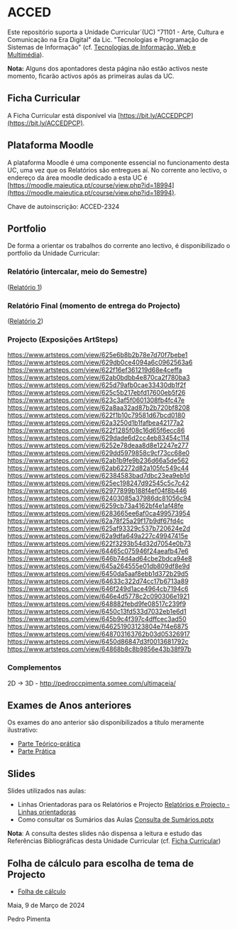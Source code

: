 # ACCED

Este repositório suporta a Unidade Curricular´(UC) "71101 - Arte, Cultura e Comunicação na Era Digital" da Lic. "Tecnologias e Programação de Sistemas de Informação" (cf. [Tecnologias de Informação, Web e Multimédia](https://www.ipmaia.pt/pt/ensino/oferta-formativa/ctesp/tecnologias-e-programacao-de-sistemas-de-informacao)).

**Nota:** Alguns dos apontadores desta página não estão activos neste momento, ficarão activos após as primeiras aulas da UC.

## Ficha Curricular

A Ficha Curricular está disponível via [https://bit.ly/ACCEDPCP](https://bit.ly/ACCEDPCP). 


## Plataforma Moodle

A plataforma Moodle é uma componente essencial no funcionamento desta UC, uma vez que os Relatórios são entregues aí.
No corrente ano lectivo, o endereço da área moodle dedicado a esta UC é [https://moodle.maieutica.pt/course/view.php?id=18994](https://moodle.maieutica.pt/course/view.php?id=18994). 

Chave de autoinscrição: ACCED-2324

## Portfolio

De forma a orientar os trabalhos do corrente ano lectivo, é disponibilizado o portfolio da Unidade Curricular:
### Relatório (intercalar, meio do Semestre)

([Relatório 1](./ACCED%20-%20Relatório%201%20-%20Relatório%20Intercalar%20de%20Pesquisa))

### Relatório Final (momento de entrega do Projecto)

([Relatório 2](./ACCED%20-%20Relatório%202%20-%20Pesquisa%20+%20ArtSteps%20(ou%20outra%20plataforma)))


### Projecto (Exposições ArtSteps)

https://www.artsteps.com/view/625e6b8b2b78e7d70f7bebe1
https://www.artsteps.com/view/629db0ce4094a6c0962563a6
https://www.artsteps.com/view/622f16ef361219d68e4ceffa
https://www.artsteps.com/view/62ab0bdbb4e870ca2f780ba3
https://www.artsteps.com/view/625d79afb0cae33430db1f2f
https://www.artsteps.com/view/625c5b217ebfd17600eb5f26
https://www.artsteps.com/view/623c3af5f0601308fb4fc47e
https://www.artsteps.com/view/62a8aa32ad87b2b720bf8208
https://www.artsteps.com/view/622f1b10c79581d67bcd0180
https://www.artsteps.com/view/62a3250d1b1fafbea42177a2
https://www.artsteps.com/view/622f1285f08c16d65f6ecc86
https://www.artsteps.com/view/629dade6d2cc4eb83454c114
https://www.artsteps.com/view/6252e78deaa8d8e12247e277
https://www.artsteps.com/view/629dd5979858c9cf73cc68e0
https://www.artsteps.com/view/62ab1b9fe9b236d66a5de562
https://www.artsteps.com/view/62ab62272d82a105fc549c44
https://www.artsteps.com/view/62384583bad7dbc23ea9eb1d
https://www.artsteps.com/view/625ec198247d92545c5c7c42
https://www.artsteps.com/view/62977899b188f4ef04f8b446
https://www.artsteps.com/view/62403085a37986dc81056c94
https://www.artsteps.com/view/6259cb73a4162bf4e1af48fe
https://www.artsteps.com/view/6283665ee6af0ca499573954
https://www.artsteps.com/view/62a78f25a29f17b9df67fd4c
https://www.artsteps.com/view/625af93329c537b720624e2d
https://www.artsteps.com/view/62a9dfa649a227c49947415e
https://www.artsteps.com/view/622f3293b54d32d7054e0b73
https://www.artsteps.com/view/64465c075946f24aeafb47e6
https://www.artsteps.com/view/646b74d4ad64cbe2bdca94e8
https://www.artsteps.com/view/645a264555e01db809df8e9d
https://www.artsteps.com/view/6450da5aaf8ebb1d372b29d5
https://www.artsteps.com/view/64633c322d74cc17b6713a89
https://www.artsteps.com/view/646f249d1ace4964cb7194c6
https://www.artsteps.com/view/646e4d5778c2c090306e1921
https://www.artsteps.com/view/648882febd9fe08517c239f9
https://www.artsteps.com/view/6450c13fd533d7032eb1e6d1
https://www.artsteps.com/view/645b9c4f397c4dffcec3ad50
https://www.artsteps.com/view/646251903123804e7f4e6875
https://www.artsteps.com/view/648703163762b03d05326917
https://www.artsteps.com/view/6450d86847d3f0013681792c
https://www.artsteps.com/view/64868b8c8b9856e43b38f97b

### Complementos
2D &rarr; 3D - http://pedroccpimenta.somee.com/ultimaceia/

## Exames de Anos anteriores

Os exames do ano anterior são disponibilizados a título meramente ilustrativo:
- [Parte Teórico-prática](./Exames/exame%2030jun2023.docx)
- [Parte Prática](./Exames/exame%2014jul2023.docx)

## Slides
Slides utilizados nas aulas: 

- Linhas Orientadoras para os Relatórios e Projecto [Relatórios e Projecto - Linhas orientadoras](./Relatórios%20e%20Projecto%20-%20Linhas%20orientadoras.pptx)
- Como consultar os Sumários das Aulas [Consulta de Sumários.pptx](./Consulta%20de%20Sumários.pptx)


**Nota**: A consulta destes slides não dispensa a leitura e estudo das Referências Bibliográficas desta Unidade Curricular (cf. [Ficha Curricular](https://docs.google.com/document/d/1mSEmZ_jOFxvaaAr46B1eOA7sIM96TIdybzZhTtkYmPM/edit))


## Folha de cálculo para escolha de tema de Projecto

- [Folha de cálculo](https://docs.google.com/spreadsheets/d/1P2yIXl9hiVxx6deF6zteKaIeYJjAr71lAMwQTdpN2Tw/edit?usp=sharing)

Maia, 9 de Março de 2024

Pedro Pimenta
